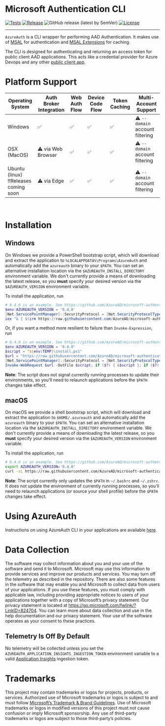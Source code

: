 # Microsoft Authentication CLI

[![Tests](https://shields.io/github/workflow/status/AzureAD/microsoft-authentication-cli/Build%20and%20Test/main?style=for-the-badge&logo=github)](https://github.com/AzureAD/microsoft-authentication-cli/actions/workflows/dotnet-test.yml)
[![Release](https://shields.io/github/v/release/AzureAD/microsoft-authentication-cli?display_name=tag&include_prereleases&sort=semver&style=for-the-badge&logo=github)](https://github.com/AzureAD/microsoft-authentication-cli/releases/tag/0.4.0)
![GitHub release (latest by SemVer)](https://img.shields.io/github/downloads/azuread/microsoft-authentication-cli/0.4.0/total?logo=github&style=for-the-badge&color=blue)
[![License](https://shields.io/badge/license-MIT-purple?style=for-the-badge)](./LICENSE.txt)

---

`AzureAuth` is a CLI wrapper for performing AAD Authentication. It makes use of [MSAL](https://github.com/AzureAD/microsoft-authentication-library-for-dotnet) for authentication and [MSAL Extensions](https://github.com/AzureAD/microsoft-authentication-extensions-for-dotnet) for caching.

The CLI is designed for authenticating and returning an access token for public client AAD applications. This acts like a credential provider for Azure Devops and any other [public client app](https://docs.microsoft.com/en-us/azure/active-directory/develop/msal-client-applications).

# Platform Support

| Operating System                           | Auth Broker Integration | Web Auth Flow | Device Code Flow | Token Caching | Multi-Account Support           |
| ------------------------------------------ | ----------------------- | ------------- | ---------------- | ------------- | ------------------------------- |
| Windows                                    | ✅                      | ✅            | ✅               | ✅            | ⚠️ `--domain` account filtering |
| OSX (MacOS)                                | ⚠️ via Web Browser      | ✅            | ✅               | ✅            | ⚠️ `--domain` account filtering |
| Ubuntu (linux) <br/>‼️Releases coming soon | ⚠️ via Edge             | ✅            | ✅               | ✅            | ⚠️ `--domain` account filtering |

<br/>

# Installation

## Windows

On Windows we provide a PowerShell bootstrap script, which will download and extract the application to
`%LOCALAPPDATA%\Programs\AzureAuth` and automatically add the `azureauth` binary to your `$PATH`. You can set an
alternative installation location via the `$AZUREAUTH_INSTALL_DIRECTORY` environment variable. We don't currently
provide a means of downloading the latest release, so you **must** specify your desired version via the
`$AZUREAUTH_VERSION` environment variable.

To install the application, run

```powershell
# 0.4.0 is an example. See https://github.com/AzureAD/microsoft-authentication-cli/releases for the latest.
$env:AZUREAUTH_VERSION = '0.4.0'
[Net.ServicePointManager]::SecurityProtocol = [Net.SecurityProtocolType]::Tls12
iex "& { $(irm https://raw.githubusercontent.com/AzureAD/microsoft-authentication-cli/${env:AZUREAUTH_VERSION}/install/install.ps1) } -Verbose"
```

Or, if you want a method more resilient to failure than `Invoke-Expression`, run

```powershell
# 0.4.0 is an example. See https://github.com/AzureAD/microsoft-authentication-cli/releases for the latest.
$env:AZUREAUTH_VERSION = '0.4.0'
$script = "${env:TEMP}\install.ps1"
$url = "https://raw.githubusercontent.com/AzureAD/microsoft-authentication-cli/${env:AZUREAUTH_VERSION}/install/install.ps1"
[Net.ServicePointManager]::SecurityProtocol = [Net.SecurityProtocolType]::Tls12
Invoke-WebRequest $url -OutFile $script; if ($?) { &$script }; if ($?) { rm $script }
```

**Note**: The script does not signal currently running processes to update their environments, so you'll need to
relaunch applications before the `$PATH` changes take effect.

## macOS

On macOS we provide a shell bootstrap script, which will download and extract the application to `$HOME/.azureauth`
and automatically add the `azureauth` binary to your `$PATH`. You can set an alternative installation location via the
`$AZUREAUTH_INSTALL_DIRECTORY` environment variable. We don't currently provide a means of downloading the latest
release, so you **must** specify your desired version via the `$AZUREAUTH_VERSION` environment variable.

To install the application, run

```bash
# 0.4.0 is an example. See https://github.com/AzureAD/microsoft-authentication-cli/releases for the latest.
export AZUREAUTH_VERSION='0.4.0'
curl -sL https://raw.githubusercontent.com/AzureAD/microsoft-authentication-cli/$AZUREAUTH_VERSION/install/install.sh | sh
```

**Note**: The script currently only updates the `$PATH` in `~/.bashrc` and `~/.zshrc`. It does not update the environment
of currently running processes, so you'll need to relaunch applications (or source your shell profile) before the `$PATH`
changes take effect.

# Using AzureAuth

Instructions on using AzureAuth CLI in your applications are available [here](docs/usage.md).

# Data Collection

The software may collect information about you and your use of the software and send it to Microsoft. Microsoft may use
this information to provide services and improve our products and services. You may turn off the telemetry as described
in the repository. There are also some features in the software that may enable you and Microsoft to collect data from
users of your applications. If you use these features, you must comply with applicable law, including providing
appropriate notices to users of your applications together with a copy of Microsoft’s privacy statement. Our privacy
statement is located at https://go.microsoft.com/fwlink/?LinkID=824704. You can learn more about data collection and
use in the help documentation and our privacy statement. Your use of the software operates as your consent to these
practices.

## Telemetry Is Off By Default

No telemetry will be collected unless you set the `AZUREAUTH_APPLICATION_INSIGHTS_INGESTION_TOKEN` environment variable
to a valid [Application Insights](https://docs.microsoft.com/en-us/azure/azure-monitor/app/app-insights-overview)
ingestion token.

# Trademarks

This project may contain trademarks or logos for projects, products, or services. Authorized use of Microsoft
trademarks or logos is subject to and must follow [Microsoft’s Trademark & Brand Guidelines](https://www.microsoft.com/en-us/legal/intellectualproperty/trademarks/usage/general).
Use of Microsoft trademarks or logos in modified versions of this project must not cause confusion or imply Microsoft
sponsorship. Any use of third-party trademarks or logos are subject to those third-party’s policies.
